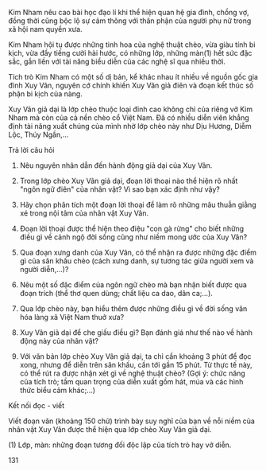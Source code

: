 Kim Nham nêu cao bài học đạo lí khi thể hiện quan hệ gia đình, chồng vợ, đồng thời cũng bộc lộ sự cảm thông với thân phận của người phụ nữ trong xã hội nam quyền xưa.

Kim Nham hội tụ được những tinh hoa của nghệ thuật chèo, vừa giàu tính bi kịch, vừa đầy tiếng cười hài hước, có những lớp, những màn(1) hết sức đặc sắc, gắn liền với tài năng biểu diễn của các nghệ sĩ qua nhiều thời.

Tích trò Kim Nham có một số dị bản, kể khác nhau ít nhiều về nguồn gốc gia đình Xuy Vân, nguyên cớ chính khiến Xuy Vân giả điên và đoạn kết thúc số phận bi kịch của nàng.

Xuy Vân giả dại là lớp chèo thuộc loại đỉnh cao không chỉ của riêng vở Kim Nham mà còn của cả nền chèo cổ Việt Nam. Đã có nhiều diễn viên khẳng định tài năng xuất chúng của mình nhờ lớp chèo này như Dịu Hương, Diễm Lộc, Thúy Ngần,...

Trả lời câu hỏi

1. Nêu nguyên nhân dẫn đến hành động giả dại của Xuy Vân.

2. Trong lớp chèo Xuy Vân giả dại, đoạn lời thoại nào thể hiện rõ nhất "ngôn ngữ điên" của nhân vật? Vì sao bạn xác định như vậy?

3. Hãy chọn phân tích một đoạn lời thoại để làm rõ những mâu thuẫn giằng xé trong nội tâm của nhân vật Xuy Vân.

4. Đoạn lời thoại được thể hiện theo điệu "con gà rừng" cho biết những điều gì về cảnh ngộ đời sống cũng như niềm mong ước của Xuy Vân?

5. Qua đoạn xưng danh của Xuy Vân, có thể nhận ra được những đặc điểm gì của sân khấu chèo (cách xưng danh, sự tương tác giữa người xem và người diễn,...)?

6. Nêu một số đặc điểm của ngôn ngữ chèo mà bạn nhận biết được qua đoạn trích (thể thơ quen dùng; chất liệu ca dao, dân ca;...).

7. Qua lớp chèo này, bạn hiểu thêm được những điều gì về đời sống văn hóa làng xã Việt Nam thuở xưa?

8. Xuy Vân giả dại để che giấu điều gì? Bạn đánh giá như thế nào về hành động này của nhân vật?

9. Với văn bản lớp chèo Xuy Vân giả dại, ta chỉ cần khoảng 3 phút để đọc xong, nhưng để diễn trên sân khấu, cần tới gần 15 phút. Từ thực tế này, có thể rút ra được nhận xét gì về nghệ thuật chèo? (Gợi ý: chức năng của tích trò; tầm quan trọng của diễn xuất gồm hát, múa và các hình thức biểu cảm khác;...)

Kết nối đọc - viết

Viết đoạn văn (khoảng 150 chữ) trình bày suy nghĩ của bạn về nỗi niềm của nhân vật Xuy Vân được thể hiện qua lớp chèo Xuy Vân giả dại.

(1) Lớp, màn: những đoạn tương đối độc lập của tích trò hay vở diễn.

131